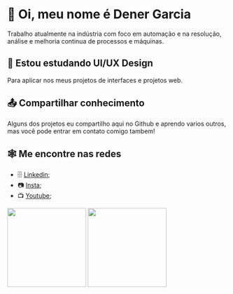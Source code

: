 <!---
- 👋 Hi, I’m @Dener-Garcia
- 👀 I’m interested in ...
- 🌱 I’m currently learning ...
- 💞️ I’m looking to collaborate on ...
- 📫 How to reach me ...


Dener-Garcia/Dener-Garcia is a ✨ special ✨ repository because its `README.md` (this file) appears on your GitHub profile.
You can click the Preview link to take a look at your changes.
--->
# 🤠 Oi, meu nome é Dener Garcia 
  Trabalho atualmente na indústria com foco em automação e na resolução, análise e melhoria continua de processos e máquinas.
## 📙 Estou estudando UI/UX Design 
  Para aplicar nos meus projetos de interfaces e projetos web.
## 📤 Compartilhar conhecimento
  Alguns dos projetos eu compartilho aqui no Github e aprendo varios outros, mas você pode entrar em contato comigo tambem!
## 🕸️ Me encontre nas redes
   * 🗄️ [Linkedin](https://www.linkedin.com/in/denergarcia/);
   * 📷 [Insta](https://www.instagram.com/m3dener/);
   * 📺 [Youtube](https://www.youtube.com/channel/UCTt8-o-ya6n25WtuYTj0hBw);
   
  <img height="180rem" src="https://github-readme-stats.vercel.app/api?username=Dener-Garcia&show_icons=true&theme=dracula&include_all_commits=true&count_private=true"/>
  
  <img height="180rem" src="https://github-readme-stats.vercel.app/api/top-langs/?username=Dener-Garcia&layout=compact&langs_count=7&theme=dracula"/>
